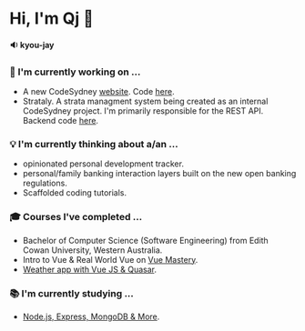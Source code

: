 # Hi, I'm Qj 👋
#### 🔉 kyou-jay

### 🚧 I'm currently working on ...
- A new CodeSydney [website](https://code-dot-sydney.netlify.app/). 
Code [here](https://github.com/codesydney/codesydney).
- Strataly. A strata managment system being created as an internal CodeSydney project. I'm primarily responsible for the REST API. 
Backend code [here](https://github.com/codesydney/strataly/tree/master/Web/server/back-end).

### 💡 I'm currently thinking about a/an ...
- opinionated personal development tracker.
- personal/family banking interaction layers built on the new open banking regulations.
- Scaffolded coding tutorials.

### 🎓 Courses I've completed ...
- Bachelor of Computer Science (Software Engineering) from Edith Cowan University, Western Australia.
- Intro to Vue & Real World Vue on [Vue Mastery](https://www.vuemastery.com/courses-path/beginner/).
- [Weather app with Vue JS & Quasar](https://www.udemy.com/course/weather-app-vue-js-quasar/).

### 📚 I'm currently studying ...
- [Node.js, Express, MongoDB & More](https://www.udemy.com/course/nodejs-express-mongodb-bootcamp/).
